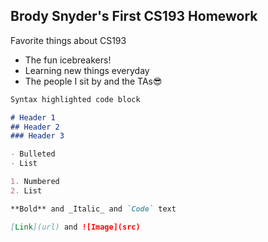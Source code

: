 ## Brody Snyder's First CS193 Homework

Favorite things about CS193
- The fun icebreakers!
- Learning new things everyday
- The people I sit by and the TAs😎

```markdown
Syntax highlighted code block

# Header 1
## Header 2
### Header 3

- Bulleted
- List

1. Numbered
2. List

**Bold** and _Italic_ and `Code` text

[Link](url) and ![Image](src)
```
